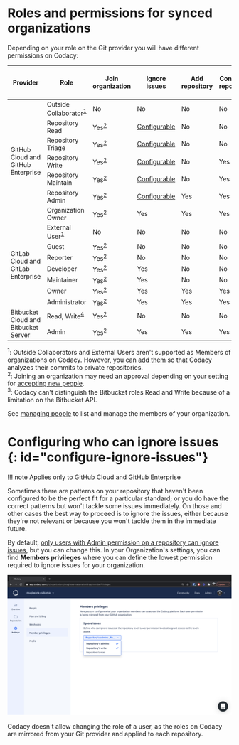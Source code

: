 # Roles and permissions for synced organizations

Depending on your role on the Git provider you will have different permissions on Codacy:

<table>
  <thead>
    <tr>
      <th>Provider</th>
      <th>Role</th>
      <th>Join organization</th>
      <th>Ignore issues</th>
      <th>Add repository</th>
      <th>Configure repository</th>
      <th>View repository</th>
      <th>Invite and accept members</th>
      <th>Modify billing</th>
    </tr>
  </thead>
  <tbody>
    <tr>
      <td rowspan="7">GitHub Cloud and GitHub Enterprise</td>
      <td>Outside Collaborator<sup><a href="#note-1">1</a></sup></td>
      <td>No</td>
      <td>No</td>
      <td>No</td>
      <td>No</td>
      <td>No</td>
      <td>No</td>
      <td>No</td>
    </tr>
    <tr>
      <td>Repository Read</td>
      <td>Yes<sup><a href="#note-2">2</a></sup></td>
      <td><a href="#configure-ignore-issues">Configurable</a></td>
      <td>No</td>
      <td>No</td>
      <td>Yes</td>
      <td>No</td>
      <td>No</td>
    </tr>
    <tr>
      <td>Repository Triage</td>
      <td>Yes<sup><a href="#note-2">2</a></sup></td>
      <td><a href="#configure-ignore-issues">Configurable</a></td>
      <td>No</td>
      <td>No</td>
      <td>Yes</td>
      <td>No</td>
      <td>No</td>
    </tr>
    <tr>
      <td>Repository Write</td>
      <td>Yes<sup><a href="#note-2">2</a></sup></td>
      <td><a href="#configure-ignore-issues">Configurable</a></td>
      <td>No</td>
      <td>Yes</td>
      <td>Yes</td>
      <td>No</td>
      <td>No</td>
    </tr>
    <tr>
      <td>Repository Maintain</td>
      <td>Yes<sup><a href="#note-2">2</a></sup></td>
      <td><a href="#configure-ignore-issues">Configurable</a></td>
      <td>No</td>
      <td>Yes</td>
      <td>Yes</td>
      <td>No</td>
      <td>No</td>
    </tr>
    <tr>
      <td>Repository Admin</td>
      <td>Yes<sup><a href="#note-2">2</a></sup></td>
      <td><a href="#configure-ignore-issues">Configurable</a></td>
      <td>Yes</td>
      <td>Yes</td>
      <td>Yes</td>
      <td>No</td>
      <td>No</td>
    </tr>
    <tr>
      <td>Organization Owner</td>
      <td>Yes<sup><a href="#note-2">2</a></sup></td>
      <td>Yes</td>
      <td>Yes</td>
      <td>Yes</td>
      <td>Yes</td>
      <td>Yes</td>
      <td>Yes</td>
    </tr>
    <tr>
      <td rowspan="7">GitLab Cloud and GitLab Enterprise</td>
      <td>External User<sup><a href="#note-1">1</a></sup></td>
      <td>No</td>
      <td>No</td>
      <td>No</td>
      <td>No</td>
      <td>No</td>
      <td>No</td>
      <td>No</td>
    </tr>
    <tr>
      <td><span>Guest</span></td>
      <td>Yes<sup><a href="#note-2">2</a></sup></td>
      <td>No</td>
      <td>No</td>
      <td>No</td>
      <td>Yes</td>
      <td>No</td>
      <td>No</td>
    </tr>
    <tr>
      <td><span>Reporter</span></td>
      <td>Yes<sup><a href="#note-2">2</a></sup></td>
      <td>No</td>
      <td>No</td>
      <td>No</td>
      <td>Yes</td>
      <td>No</td>
      <td>No</td>
    </tr>
    <tr>
      <td><span>Developer</span></td>
      <td>Yes<sup><a href="#note-2">2</a></sup></td>
      <td>Yes</td>
      <td>No</td>
      <td>No</td>
      <td>Yes</td>
      <td>No</td>
      <td>No</td>
    </tr>
    <tr>
      <td><span>Maintainer</span></td>
      <td>Yes<sup><a href="#note-2">2</a></sup></td>
      <td>Yes</td>
      <td>No</td>
      <td>No</td>
      <td>Yes</td>
      <td>No</td>
      <td>No</td>
    </tr>
    <tr>
      <td><span>Owner</span></td>
      <td>Yes<sup><a href="#note-2">2</a></sup></td>
      <td>Yes</td>
      <td>Yes</td>
      <td>Yes</td>
      <td>Yes</td>
      <td>Yes</td>
      <td>Yes</td>
    </tr>
    <tr>
      <td><span>Administrator</span></td>
      <td>Yes<sup><a href="#note-2">2</a></sup></td>
      <td>Yes</td>
      <td>Yes</td>
      <td>Yes</td>
      <td>Yes</td>
      <td>Yes</td>
      <td>Yes</td>
    </tr>
    <tr>
      <td rowspan="2">Bitbucket Cloud and Bitbucket Server</td>
      <td>Read, Write<sup><a href="#note-4">4</a></td>
      <td>Yes<sup><a href="#note-2">2</a></sup></td>
      <td>No</td>
      <td>No</td>
      <td>No</td>
      <td>Yes</td>
      <td>No</td>
      <td>No</td>
    </tr>
    <tr>
      <td>Admin</td>
      <td>Yes<sup><a href="#note-2">2</a></sup></td>
      <td>Yes</td>
      <td>Yes</td>
      <td>Yes</td>
      <td>Yes</td>
      <td>Yes</td>
      <td>Yes</td>
    </tr>
  </tbody>
</table>

<sup id="note-1">1</sup>: Outside Collaborators and External Users aren't supported as Members of organizations on Codacy. However, you can [add them](managing-people.md#adding-people) so that Codacy analyzes their commits to private repositories.<br/>
<sup id="note-2">2</sup>: Joining an organization may need an approval depending on your setting for [accepting new people](managing-people.md#joining).<br/>
<sup id="note-3">3</sup>: Codacy can't distinguish the Bitbucket roles Read and Write because of a limitation on the Bitbucket API.

See [managing people](managing-people.md) to list and manage the members of your organization.

# Configuring who can ignore issues {: id="configure-ignore-issues"}

!!! note
    Applies only to GitHub Cloud and GitHub Enterprise

Sometimes there are patterns on your repository that haven't been configured to be the perfect fit for a particular standard; or you do have the correct patterns but won't tackle some issues immediately. On those and other cases the best way to proceed is to ignore the issues, either because they're not relevant or because you won't tackle them in the immediate future.

By default, [only users with Admin permission on a repository can ignore issues](roles-and-permissions-for-synced-organizations.md), but you can change this. In your Organization's settings, you can find **Members privileges** where you can define the lowest permission required to ignore issues for your organization.

![Configuring who can ignore issues](images/ignore-issues.png)

Codacy doesn't allow changing the role of a user, as the roles on Codacy are mirrored from your Git provider and applied to each repository.
